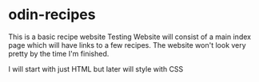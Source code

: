 # odin-recipes
This is a basic recipe website
Testing
Website will consist of a main index page which will have links to a few recipes. The website won't look very pretty by the time I'm finished.

I will start with just HTML but later will style with CSS

